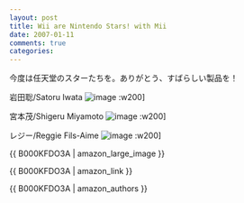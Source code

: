```yaml
---
layout: post
title: Wii are Nintendo Stars! with Mii
date: 2007-01-11
comments: true
categories:
---
```



今度は任天堂のスターたちを。ありがとう、すばらしい製品を！

岩田聡/Satoru Iwata
![image](http://img.f.hatena.ne.jp/images/fotolife/k/keyesberry/20070111/20070111181124.jpg)
:w200]

宮本茂/Shigeru Miyamoto
![image](http://img.f.hatena.ne.jp/images/fotolife/k/keyesberry/20070111/20070111181125.jpg)
:w200]

レジー/Reggie Fils-Aime
![image](http://img.f.hatena.ne.jp/images/fotolife/k/keyesberry/20070111/20070111181122.jpg)
:w200]

{{ B000KFDO3A | amazon_large_image }}

{{ B000KFDO3A | amazon_link }}

{{ B000KFDO3A | amazon_authors }}